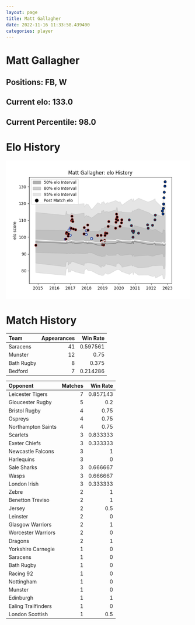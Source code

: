 ```yaml
---  
layout: page  
title: Matt Gallagher  
date: 2022-11-16 11:33:58.439400  
categories: player  
---
```

# Matt Gallagher

## Positions: FB, W

## Current elo: 133.0

## Current Percentile: 98.0

# Elo History


![elo history](history_MattGallagher.png)
# Match History


| Team       |   Appearances |   Win Rate |
|:-----------|--------------:|-----------:|
| Saracens   |            41 |   0.597561 |
| Munster    |            12 |   0.75     |
| Bath Rugby |             8 |   0.375    |
| Bedford    |             7 |   0.214286 |

| Opponent            |   Matches |   Win Rate |
|:--------------------|----------:|-----------:|
| Leicester Tigers    |         7 |   0.857143 |
| Gloucester Rugby    |         5 |   0.2      |
| Bristol Rugby       |         4 |   0.75     |
| Ospreys             |         4 |   0.75     |
| Northampton Saints  |         4 |   0.75     |
| Scarlets            |         3 |   0.833333 |
| Exeter Chiefs       |         3 |   0.333333 |
| Newcastle Falcons   |         3 |   1        |
| Harlequins          |         3 |   0        |
| Sale Sharks         |         3 |   0.666667 |
| Wasps               |         3 |   0.666667 |
| London Irish        |         3 |   0.333333 |
| Zebre               |         2 |   1        |
| Benetton Treviso    |         2 |   1        |
| Jersey              |         2 |   0.5      |
| Leinster            |         2 |   0        |
| Glasgow Warriors    |         2 |   1        |
| Worcester Warriors  |         2 |   0        |
| Dragons             |         2 |   1        |
| Yorkshire Carnegie  |         1 |   0        |
| Saracens            |         1 |   0        |
| Bath Rugby          |         1 |   0        |
| Racing 92           |         1 |   0        |
| Nottingham          |         1 |   0        |
| Munster             |         1 |   0        |
| Edinburgh           |         1 |   1        |
| Ealing Trailfinders |         1 |   0        |
| London Scottish     |         1 |   0.5      |